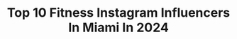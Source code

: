 ---
title: Top 10 Fitness Instagram Influencers In Miami In 2024
description: >-
  Find top fitness Instagram influencers in Miami in 2024. Most popular hashtags: #fitness #miami #model #miamibeach.
platform: Instagram
hits: 742
text_top: Identify the most popular Instagram accounts on inBeat.
text_bottom: Our platform has 742 Instagram influencers like this in Miami, United States for you to pitch.
profiles:
  - username: "alexyaro"
    fullname: >-
      𝗔𝗟𝗘𝗫 𝗬𝗔𝗥𝗢
    bio: >-
      Business | Travel
    location: "United States"
    followers: 557568
    engagement: 67
    commentsToLikes: 0.024434
    id: ck8swg0d9dzgy0j78nsd2bv7q
    verified: false
    hashtags: "#travel, #blackrockdesert, #motivation, #mountains"
  - username: "pat.mia"
    fullname: >-
      , M.S.
    bio: >-
      🦷 Dᴏᴄᴛᴏʀ ᴏғ Dᴇɴᴛᴀʟ Mᴇᴅɪᴄɪɴᴇ ᑎSᑌ ᴅ3 ◽️ ᗰ.S. BɪᴏMᴇᴅ ☤ ✉️ Pᴀᴛ.Mɪᴀ@ʏᴀʜᴏᴏ.ᴄᴏᴍ ▫️ Μεʍεƞτɸ Μɸrι ◻️@ʙᴀɴɢᴇɴᴇʀɢʏ ᴀᴍʙᴀssᴀᴅᴏʀ
    location: "United States"
    followers: 439934
    engagement: 49
    commentsToLikes: 0.062820
    id: ckapabmfivg2f0i78afhof2rj
    verified: false
    hashtags: "#coronavirus, #miami, #fitness, #miamibeach"
  - username: "brooke_barrera"
    fullname: >-
      Brookie 🍒
    bio: >-
      ✨🥭Just a Miami girl, living in a Miami world 🌴✨ Miami’s favorite hype girl 😝
    location: "United States"
    followers: 11044
    engagement: 787
    commentsToLikes: 0.059684
    id: ck6tyux3q601p0j71raik6ptj
    verified: false
    hashtags: "#beachlife, #prettylittlething, #adventure, #swanmiami"
  - username: "fitness.model_shoutout"
    fullname: >-
      fitness model shoutout
    bio: >-
      #Story for story. ❤️ SHOUTOUT PROMOTION ACCOUNT❤️ 🌍We help you to Become more POPULAR📽️ ➡️DM to be Featured 💰100% GUARANTEED Result❤️🏆
    location: "United States"
    followers: 1104675
    engagement: 2
    commentsToLikes: 0.026577
    id: ck0w6bf9o7rtt0i19jdy4u2gp
    verified: false
    hashtags: "#boob, #hot, #losangeles, #curvy"
  - username: "aureliosfigari"
    fullname: >-
      Aurelio Saco Vertiz Figari
    bio: >-
      Former Pro ⚽️ player & ⚽️ coach, STRONG NATION Master Trainer, personal trainer. Love sports.
    location: "United States"
    followers: 31852
    engagement: 385
    commentsToLikes: 0.071055
    id: ck6tkvxj15icb0j71g6k96lrm
    verified: false
    hashtags: "#lovewhatyoudo, #workhardplayhard, #hiit, #pushyourlimits"
  - username: "fittrick_"
    fullname: >-
      Rick Acosta ♾
    bio: >-
      THE COLDEST WATER BOTTLE 🥶 Code: fittrick for 10% off Relationship Banker🏦💰 💵 Tiktok +170k tik:fittrick_ 🏋🏻‍♂️ I’m More Than What you Can See Here
    location: "United States"
    followers: 9386
    engagement: 472
    commentsToLikes: 0.045503
    id: ck8tat80wsyjq0j78ewq6lglv
    verified: false
    hashtags: "#men, #tattoos, #fitnessfashion, #cuba"
  - username: "kateharley"
    fullname: >-
      kate harley
    bio: >-
      miami 🌴 & margate, nj 🌊 & pa 🍂 lifestyle, fashion, fitness, and all things miami
    location: "United States"
    followers: 18552
    engagement: 70
    commentsToLikes: 0.023374
    id: ck5hnqxkfo8nc0i113d640kv4
    verified: false
    hashtags: "#egypt, #miamibeach, #miamicontentcreator, #fall"
  - username: "13o5"
    fullname: >-
      JRivera
    bio: >-
      Portrait & Boudoir Photographer [Miami, Florida] Check out the link below to book your shoot. Follow my other page: @jrivera.photos
    location: "United States"
    followers: 69999
    engagement: 56
    commentsToLikes: 0.015880
    id: ck5c1wbo2w23e0i11ej19u85q
    verified: false
    hashtags: "#happyhumpday, #miamifl, #miamiphotographer, #undiscoveredartists"
  - username: "yalexacastillo.fit"
    fullname: >-
      Alexa Castillo ONLINE COACH
    bio: >-
      🇲🇽 Atleta natural Sharing my workouts and lifestyle| J.C ♡ @fitbumofficial @train.with.alexa ✨YOUTUBE👇 ONLINE TRAINING
    location: "United States"
    followers: 50918
    engagement: 165
    commentsToLikes: 0.046769
    id: ck8t5wdbmbgpo0j78hbabci1d
    verified: false
    hashtags: "#glutes, #fitness, #npcbikinicompetitor, #streetstyle"
  - username: "jay_hazee"
    fullname: >-
      Jay Iconik
    bio: >-
      NY ✈️ NC UNCG ALUMNA ACE Certified Personal Trainer, DM for training inquiries🏋🏾 @mvmt JAYHAZEE15 for 15% off @gymhumorwear jcollins10 for 10% off
    location: "United States"
    followers: 14032
    engagement: 698
    commentsToLikes: 0.054382
    id: ck5hrltkjv2uy0i11e8mylerh
    verified: false
    hashtags: "#blackmenwithstyle, #rippopsmoke, #nycmodel, #producer"
---